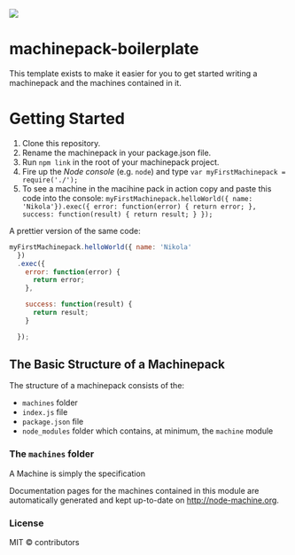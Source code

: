 ![](http://node-machine.org/images/machine-anthropomorph-for-white-bg.png)

# machinepack-boilerplate

This template exists to make it easier for you to get started writing a machinepack and the machines contained in it.

# Getting Started

1. Clone this repository.
2. Rename  the machinepack in your package.json file.
3. Run `npm link` in the root of your machinepack project.
4. Fire up the _Node console_ (e.g. `node`) and type `var myFirstMachinepack = require('./');`
5. To see a machine in the macihine pack in action copy and paste this code into the console:
`myFirstMachinepack.helloWorld({ name: 'Nikola'}).exec({ error: function(error) { return error; }, success: function(result) { return result; } });`

A prettier version of the same code:

```javascript
myFirstMachinepack.helloWorld({ name: 'Nikola'
  })
  .exec({
    error: function(error) {
      return error;
    },

    success: function(result) {
      return result;
    }

  });
```


## The Basic Structure of a Machinepack

The structure of a machinepack consists of the:

- `machines` folder
- `index.js` file
- `package.json` file
- `node_modules` folder which contains, at minimum, the `machine` module

### The `machines` folder

A Machine is simply the specification  



Documentation pages for the machines contained in this module are automatically generated and kept up-to-date on http://node-machine.org.

### License

MIT &copy; contributors



